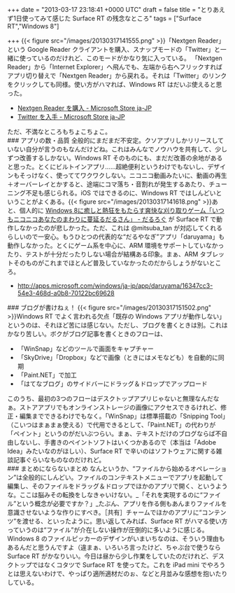 
+++
date = "2013-03-17 23:18:41 +0000 UTC"
draft = false
title = "とりあえず1日使ってみて感じた Surface RT の残念なところ"
tags = ["Surface RT","Windows 8"]

+++
{{< figure src="/images/20130317141555.png"  >}}「Nextgen Reader」という Google Reader クライアントを購入、スナップモードの「Twitter」と一緒に使っているのだけれど、このモードがかなり気に入っている。 「Nextgen Reader」から「Internet Explorer」へ飛んでも、左端から右へフリックすればアプリ切り替えで「Nextgen Reader」から戻れる。それは「Twitter」のリンクをクリックしても同様。使い方がハマれば、Windows RT はだいぶ使えると思った。

<ul>
<li><a href="http://apps.microsoft.com/windows/ja-JP/app/nextgen-reader/30648d7a-f0b5-4719-8ca9-7ed6ce3b4b9b">Nextgen Reader を購入 - Microsoft Store ja-JP</a></li>
<li><a href="http://apps.microsoft.com/windows/ja-JP/app/twitter/8289549f-9bae-4d44-9a5c-63d9c3a79f35">Twitter を入手 - Microsoft Store ja-JP</a></li>
</ul>ただ、不満なところもちょこちょこ。

<div class="section">
    ### アプリの数・品質
    全般的にまだまだ不安定。クソアプリしかリリースしていない自分が言うのもなんだけどね。これはみんなでノウハウを共有して、少しずつ改善するしかない。Windows RT そのものにも、まだだ改善の余地があると思った。とくにビルトインアプリ……超絶便利というわけでもないし、デザインもそっけなく、使っててワクワクしない。ニコニコ動画みたいに、動画の再生＋オーバーレイとかすると、途端にコマ落ち・音割れが発生するあたり、チューニング不足も感じられる。iOS ではできるのに、Windows RT ではしんどいということがよくある。{{< figure src="/images/20130317141618.png"  >}}あと、個人的に <a href="https://blog.daruyanagi.jp/entry/2012/10/25/220840">Windows 8に癒しと熱狂をもたらす爽快な刈り取りゲーム「いつもニコニコあなたのまわりに蔓延るだるさん」 - だるろぐ</a> が Surface RT で動作しなかったのが悲しかった。ただ、これは @mitsuba_tan が対応してくれるらしいので一安心。もうひとつの代表的な“だるやなぎ”アプリ「daruyama」も動作しなかった。とくにゲーム系を中心に、ARM 環境をサポートしていなかったり、テストが十分だったりしない場合が結構ある印象。まぁ、ARM タブレットそのものがこれまでほとんど普及していなかったのだからしょうがないところ。

<ul>
<li><a href="http://apps.microsoft.com/windows/ja-jp/app/daruyama/16347cc3-54e3-468d-a0b8-70122bc69628">http://apps.microsoft.com/windows/ja-jp/app/daruyama/16347cc3-54e3-468d-a0b8-70122bc69628</a></li>
</ul>
</div>
<div class="section">
    ### ブログが書けねぇ！
    {{< figure src="/images/20130317151502.png"  >}}Windows RT でよく言われる欠点「既存の Windows アプリが動作しない」というのは、それほど苦には感じない。ただし、ブログを書くときは別。これはかなり苦しい。ボクがブログ記事を書くときのフローは、

<ul>
<li>「WinSnap」などのツールで画面をキャプチャー</li>
<li>「SkyDrive」「Dropbox」などで画像（ときにはメモなども）を自動的に同期</li>
<li>「Paint.NET」で加工</li>
<li>「はてなブログ」のサイドバーにドラッグ＆ドロップでアップロード</li>
</ul>このうち、最初の3つのフローはデスクトップアプリじゃないと無理なんだなぁ。ストアアプリでもオンラインストレージの画像にアクセスできるけれど、修正・編集までできるわけでもなく。「WinSnap」は標準搭載の「Snipping Tool」（こいつはまぁまぁ使える）で代用できるとして、「Paint.NET」の代わりが「ペイント」というのがだいぶつらい。まぁ、テキストだけのブログならば不自由しないし、手書きのペイントソフトはいくつかあるので（本当は「Adobe Idea」みたいなのがほしい）、Surface RT で辛いのはソフトウェアに関する雑談記事ぐらいなものなのだけれど。

</div>
<div class="section">
    ### まとめにならないまとめ
    なんというか、“ファイルから始めるオペレーション”は全般的にしんどい。ファイルのコンテキストメニューでアプリを起動して編集し、そのファイルをドラッグ＆ドロップでほかのアプリで開く、というような。ここは脳みその転換をしなきゃいけない。_「それを実現するのに“ファイル”という概念が必要ですか？」_たぶん、アプリを作る側もあんまりファイルを意識させないような作りにすべき。［共有］チャームでほかのアプリに“コンテンツ”を渡せる、といったように。思い返してみれば、Surface RT がハマる使い方っていうのは“ファイル”が介在しない操作が圧倒的に多いように感じる。Windows 8 のファイルピッカーのデザインがいまいちなのは、そういう理由もあるんだと思うんですよ（違まぁ、いろいろ言ったけど、ちゃぶ台で使うなら Surface RT がかなりいい。今日は昼から少し作業をしていたのだけれど、デスクトップではなくコタツで Surface RT を使ってた。これを iPad mini でやろうとは思えないわけで、やっぱり適所適材だのぉ、などと月並みな感想を抱いたりしている。

</div>

